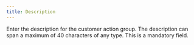 ```yaml
---
title: Description
---
```



Enter the description for the customer action group. The description can span a maximum of 40 characters of any type. This is a mandatory field.
